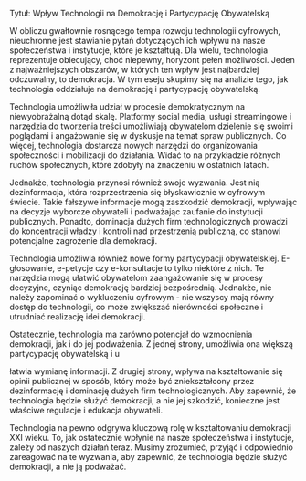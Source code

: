 
Tytuł: Wpływ Technologii na Demokrację i Partycypację Obywatelską



W obliczu gwałtownie rosnącego tempa rozwoju technologii cyfrowych, nieuchronne jest stawianie pytań dotyczących ich wpływu na nasze społeczeństwa i instytucje, które je kształtują. Dla wielu, technologia reprezentuje obiecujący, choć niepewny, horyzont pełen możliwości. Jeden z najważniejszych obszarów, w których ten wpływ jest najbardziej odczuwalny, to demokracja. W tym eseju skupimy się na analizie tego, jak technologia oddziałuje na demokrację i partycypację obywatelską.


Technologia umożliwiła udział w procesie demokratycznym na niewyobrażalną dotąd skalę. Platformy social media, usługi streamingowe i narzędzia do tworzenia treści umożliwiają obywatelom dzielenie się swoimi poglądami i angażowanie się w dyskusje na temat spraw publicznych. Co więcej, technologia dostarcza nowych narzędzi do organizowania społeczności i mobilizacji do działania. Widać to na przykładzie różnych ruchów społecznych, które zdobyły na znaczeniu w ostatnich latach.

Jednakże, technologia przynosi również swoje wyzwania. Jest nią dezinformacja, która rozprzestrzenia się błyskawicznie w cyfrowym świecie. Takie fałszywe informacje mogą zaszkodzić demokracji, wpływając na decyzje wyborcze obywateli i podważając zaufanie do instytucji publicznych. Ponadto, dominacja dużych firm technologicznych prowadzi do koncentracji władzy i kontroli nad przestrzenią publiczną, co stanowi potencjalne zagrożenie dla demokracji.

Technologia umożliwia również nowe formy partycypacji obywatelskiej. E-głosowanie, e-petycje czy e-konsultacje to tylko niektóre z nich. Te narzędzia mogą ułatwić obywatelom zaangażowanie się w procesy decyzyjne, czyniąc demokrację bardziej bezpośrednią. Jednakże, nie należy zapominać o wykluczeniu cyfrowym - nie wszyscy mają równy dostęp do technologii, co może zwiększać nierówności społeczne i utrudniać realizację idei demokracji.



Ostatecznie, technologia ma zarówno potencjał do wzmocnienia demokracji, jak i do jej podważenia. Z jednej strony, umożliwia ona większą partycypację obywatelską i u

łatwia wymianę informacji. Z drugiej strony, wpływa na kształtowanie się opinii publicznej w sposób, który może być zniekształcony przez dezinformację i dominację dużych firm technologicznych. Aby zapewnić, że technologia będzie służyć demokracji, a nie jej szkodzić, konieczne jest właściwe regulacje i edukacja obywateli.

Technologia na pewno odgrywa kluczową rolę w kształtowaniu demokracji XXI wieku. To, jak ostatecznie wpłynie na nasze społeczeństwa i instytucje, zależy od naszych działań teraz. Musimy zrozumieć, przyjąć i odpowiednio zareagować na te wyzwania, aby zapewnić, że technologia będzie służyć demokracji, a nie ją podważać.
